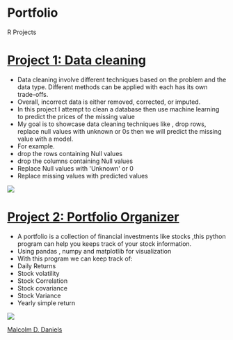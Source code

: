 # Portfolio
R Projects

# [Project  1: Data cleaning ](https://github.com/malcolmpanama/python/blob/main/Data%20Science%20and%20Machine%20Learning/Data%20Cleaning/Wines%20data%20cleaning%20(1).ipynb)
* Data cleaning involve different techniques based on the problem and the data type. Different methods can be applied with each has its own trade-offs.
* Overall, incorrect data is either removed, corrected, or imputed.
* In this project I attempt to clean a database then use machine learning to predict the prices of the missing value
* My goal is to showcase data cleaning techniques like , drop rows, replace null values with unknown or 0s then we will predict the missing value with a model.
* For example.
*	drop the rows containing Null values 
*	drop the columns containing Null values 
*	Replace Null values with 'Unknown' or 0 
*	Replace missing values with predicted values 

![](https://github.com/malcolmpanama/Malcolm_Portfolio/blob/main/images/download1.png?raw=true)



# [Project  2: Portfolio Organizer](https://github.com/malcolmpanama/python/blob/main/Finance/portfolio_showcase_simple_returns.py)
* A portfolio is a collection of financial investments like stocks ,this python program can help you keeps track of your stock information.
* Using pandas , numpy and matplotlib for visualization
* With this program we can keep track of:
* Daily Returns
* Stock volatility
* Stock Correlation
* Stock covariance 
* Stock Variance
* Yearly simple return

![](https://github.com/malcolmpanama/Malcolm_Portfolio/blob/main/images/Figure_1.png?raw=true)

<div class="badge-base LI-profile-badge" data-locale="en_US" data-size="medium" data-theme="dark" data-type="VERTICAL" data-vanity="malcolm-d-daniels-abb7a4111" data-version="v1"><a class="badge-base__link LI-simple-link" href="https://tw.linkedin.com/in/malcolm-d-daniels-abb7a4111?trk=profile-badge">Malcolm D. Daniels</a></div>
              
